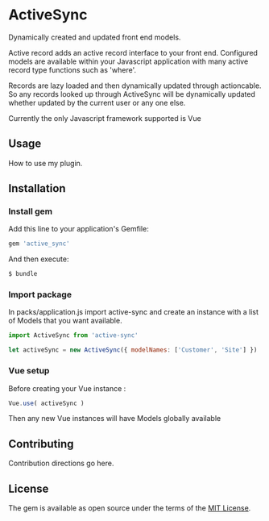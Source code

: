 # ActiveSync
Dynamically created and updated front end models. 

Active record adds an active record interface to your front end. Configured models are available 
within your Javascript application with many active record type functions such as 'where'.

Records are lazy loaded and then dynamically updated through actioncable. So any records looked up
through ActiveSync will be dynamically updated whether updated by the current user or any one else.

Currently the only Javascript framework supported is Vue

## Usage
How to use my plugin.

## Installation

### Install gem
Add this line to your application's Gemfile:

```ruby
gem 'active_sync'
```

And then execute:
```bash
$ bundle
```

### Import package
In packs/application.js import active-sync and create an instance with a list of Models that you
want available.

```javascript
import ActiveSync from 'active-sync'

let activeSync = new ActiveSync({ modelNames: ['Customer', 'Site'] })
```

### Vue setup

Before creating your Vue instance :

```javascript
Vue.use( activeSync )
```

Then any new Vue instances will have Models globally available

## Contributing
Contribution directions go here.

## License
The gem is available as open source under the terms of the [MIT License](http://opensource.org/licenses/MIT).
